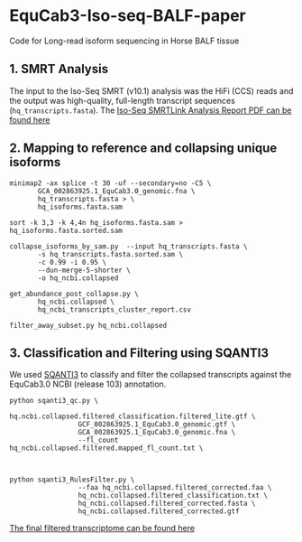 # EquCab3-Iso-seq-BALF-paper
Code for Long-read isoform sequencing in Horse BALF tissue  
## 1. SMRT Analysis

The input to the Iso-Seq SMRT (v10.1) analysis was the HiFi (CCS) reads and the output was high-quality, full-length transcript sequences (`hq_transcripts.fasta`). The [Iso-Seq SMRTLink Analysis Report PDF can be found here](https://github.com/vetsuisse-unibe/EquCab3-Iso-seq-BALF-paper/blob/main/PB_12_IsoSeq_runQC%26CCSreport_May2021_NGSP.pdfhttps://github.com/vetsuisse-unibe/EquCab3-Iso-seq-BALF-paper/blob/main/PB_12_IsoSeq_runQC%26CCSreport_May2021_NGSP.pdf)
## 2. Mapping to reference and collapsing unique isoforms 

```
minimap2 -ax splice -t 30 -uf --secondary=no -C5 \ 
       GCA_002863925.1_EquCab3.0_genomic.fna \
       hq_transcripts.fasta > \
       hq_isoforms.fasta.sam
       
sort -k 3,3 -k 4,4n hq_isoforms.fasta.sam > hq_isoforms.fasta.sorted.sam

collapse_isoforms_by_sam.py  --input hq_transcripts.fasta \
       -s hq_transcripts.fasta.sorted.sam \
       -c 0.99 -i 0.95 \
       --dun-merge-5-shorter \
       -o hq_ncbi.collapsed
       
get_abundance_post_collapse.py \
       hq_ncbi.collapsed \
       hq_ncbi_transcripts_cluster_report.csv

filter_away_subset.py hq_ncbi.collapsed
```
## 3. Classification and Filtering using SQANTI3
We used [SQANTI3](https://github.com/ConesaLab/SQANTI3/) to classify and filter the collapsed transcripts against the EquCab3.0 NCBI (release 103) annotation.

```
python sqanti3_qc.py \
                 hq.ncbi.collapsed.filtered_classification.filtered_lite.gtf \
                 GCF_002863925.1_EquCab3.0_genomic.gtf \
                 GCA_002863925.1_EquCab3.0_genomic.fna \
                 --fl_count hq_ncbi.collapsed.filtered.mapped_fl_count.txt \
                 
     
             
python sqanti3_RulesFilter.py \
                 --faa hq_ncbi.collapsed.filtered_corrected.faa \
                 hq_ncbi.collapsed.filtered_classification.txt \
                 hq_ncbi.collapsed.filtered_corrected.fasta \
                 hq_ncbi.collapsed.filtered_corrected.gtf
```
[The final filtered transcriptome can be found here](https://github.com/vetsuisse-unibe/EquCab3-Iso-seq-BALF-paper/blob/main/annotated.PacBio.transcriptome.based.on.EquCab3.NCBI.v103.gtf)

